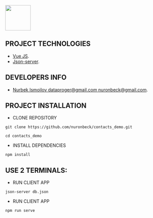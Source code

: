 <p align="left">
<img src="https://upload.wikimedia.org/wikipedia/commons/thumb/8/83/Telegram_2019_Logo.svg/80px-Telegram_2019_Logo.svg.png" width="80">
</p>

## PROJECT TECHNOLOGIES

- [Vue JS](https://vuejs.org/).
- [Json-server](https://www.npmjs.com/package/json-server/).

## DEVELOPERS INFO

- [Nurbek Ismoilov <dataproger@gmail.com> <nuronbeck@gmail.com>](https://facebook.com/nuronbeck/).

## PROJECT INSTALLATION

- CLONE REPOSITORY

```
git clone https://github.com/nuronbeck/contacts_demo.git
```

```
cd contacts_demo
```

- INSTALL DEPENDENCIES

```
npm install
```

## USE 2 TERMINALS:

- RUN CLIENT APP

```
json-server db.json
```

- RUN CLIENT APP

```
npm run serve
```